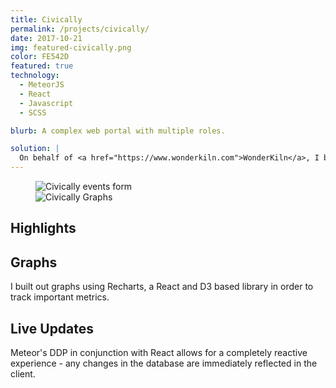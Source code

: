 ```yaml
---
title: Civically
permalink: /projects/civically/
date: 2017-10-21
img: featured-civically.png
color: FE542D
featured: true
technology:
  - MeteorJS
  - React
  - Javascript
  - SCSS

blurb: A complex web portal with multiple roles.

solution: |
  On behalf of <a href="https://www.wonderkiln.com">WonderKiln</a>, I built out a web portal application to be used in conjunction with the Civically mobile app. Staff members can manage applications for communities and organizations, which can 'join' eachother and create one large feed to keep local communites updated on events and announcements.
---
```

<figure class="projects__image-wrapper row row--full" style="background-color: #{{ page.color }}">
  <div class="projects__col--half">
    <img class="projects__image" src="{{ site.imgurl }}civically-events.png" alt="Civically events form">
  </div>
  <div class="projects__col--half">
    <img class="projects__image" src="{{ site.imgurl }}civically-graphs.png" alt="Civically Graphs">
  </div>
</figure>

<section class="row row--small">
  <h2>Highlights</h2>
  <h2 class="subheading">Graphs</h2>
  <p>I built out graphs using Recharts, a React and D3 based library in order to track important metrics.</p>
  <h2 class="subheading">Live Updates</h2>
  <p>Meteor's DDP in conjunction with React allows for a completely reactive experience - any changes in the database are immediately reflected in the client.</p>
</section>

